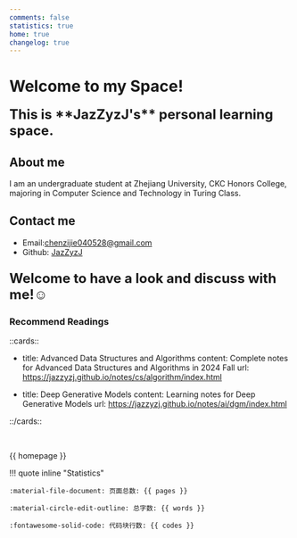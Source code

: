 ```yaml
---
comments: false
statistics: true
home: true
changelog: true
---
```








# Welcome to my Space!


<span style="font-size: 24px; font-weight: bold;">
This is **JazZyzJ's** personal learning space.
</span>

## About me
I am an undergraduate student at Zhejiang University, CKC Honors College, majoring in Computer Science and Technology in Turing Class.

## Contact me
- Email:chenzijie040528@gmail.com
- Github: [JazZyzJ](https://github.com/JazZyzJ/)
  
<!-- ### Purpose of this space
I will use this site as a blog to record my learning experience and share my thoughts not only in computer science but also in a wide range of fields.   -->

<p style="font-size: 24px; font-weight: bold;">Welcome to have a look and discuss with me!☺️</p>



### Recommend Readings

::cards::

- title: Advanced Data Structures and Algorithms
  content: Complete notes for Advanced Data Structures and Algorithms in 2024 Fall
  url: https://jazzyzj.github.io/notes/cs/algorithm/index.html
  
   

- title: Deep Generative Models
  content: Learning notes for Deep Generative Models 
  url: https://jazzyzj.github.io/notes/ai/dgm/index.html

  

::/cards::

<br>

{{ homepage }}


!!! quote inline "Statistics"   

    :material-file-document: 页面总数: {{ pages }}

    :material-circle-edit-outline: 总字数: {{ words }}
        
    :fontawesome-solid-code: 代码块行数: {{ codes }}

<br>
<br>
<br>
<br>
<br>
<br>
<br>
<br>

